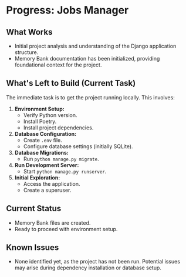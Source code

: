 # Progress: Jobs Manager

## What Works
- Initial project analysis and understanding of the Django application structure.
- Memory Bank documentation has been initialized, providing foundational context for the project.

## What's Left to Build (Current Task)
The immediate task is to get the project running locally. This involves:
1.  **Environment Setup:**
    -   Verify Python version.
    -   Install Poetry.
    -   Install project dependencies.
2.  **Database Configuration:**
    -   Create `.env` file.
    -   Configure database settings (initially SQLite).
3.  **Database Migrations:**
    -   Run `python manage.py migrate`.
4.  **Run Development Server:**
    -   Start `python manage.py runserver`.
5.  **Initial Exploration:**
    -   Access the application.
    -   Create a superuser.

## Current Status
- Memory Bank files are created.
- Ready to proceed with environment setup.

## Known Issues
- None identified yet, as the project has not been run. Potential issues may arise during dependency installation or database setup.
